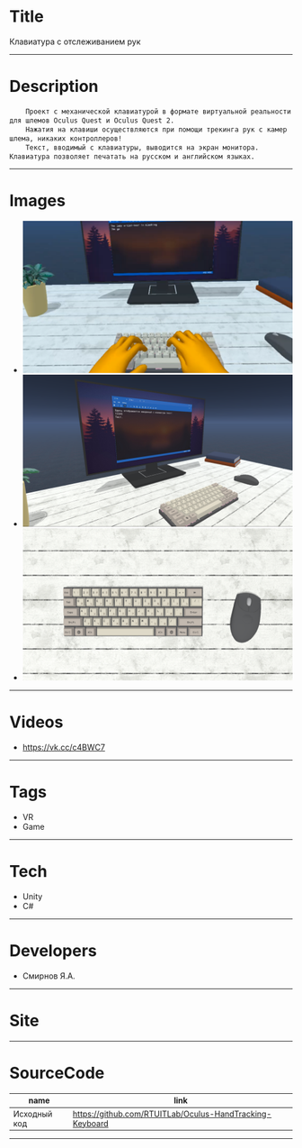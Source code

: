 # Title
Клавиатура с отслеживанием рук

---

# Description

```		
    Проект с механической клавиатурой в формате виртуальной реальности для шлемов Oculus Quest и Oculus Quest 2. 
    Нажатия на клавиши осуществляются при помощи трекинга рук с камер шлема, никаких контроллеров!
    Текст, вводимый с клавиатуры, выводится на экран монитора. Клавиатура позволяет печатать на русском и английском языках.
```
---

# Images
* ![](Landing/1.png)
* ![](Landing/2.png)
* ![](Landing/3.png)
---

# Videos

* https://vk.cc/c4BWC7
---

# Tags
* VR
* Game
---
# Tech
* Unity
* C#
---
# Developers
* Смирнов Я.А.
---
# Site
---
# SourceCode
| name                                          | link                                          |
| --------------------------------------------- | -----------------------------------------     |
| Исходный код | https://github.com/RTUITLab/Oculus-HandTracking-Keyboard   |

---